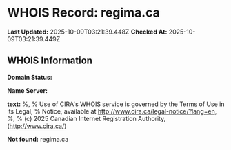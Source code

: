 # WHOIS Record: regima.ca

**Last Updated:** 2025-10-09T03:21:39.448Z
**Checked At:** 2025-10-09T03:21:39.449Z

## WHOIS Information

**Domain Status:** 

**Name Server:** 

**text:** %, % Use of CIRA's WHOIS service is governed by the Terms of Use in its Legal, % Notice, available at http://www.cira.ca/legal-notice/?lang=en, %, % (c) 2025 Canadian Internet Registration Authority, (http://www.cira.ca/)

**Not found:** regima.ca

